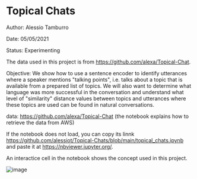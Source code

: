 # Topical Chats

Author: Alessio Tamburro

Date: 05/05/2021

Status: Experimenting

The data used in this project is from https://github.com/alexa/Topical-Chat.

Objective:
We show how to use a sentence encoder to identify utterances where a speaker mentions "talking points", i.e. talks about a topic that is available from a prepared list of topics. We will also want to determine what language was more successful in the conversation and understand what level of "similarity" distance values between topics and utterances where these topics are used can be found in natural conversations.

data: https://github.com/alexa/Topical-Chat (the notebook explains how to retrieve the data from AWS)

If the notebook does not load, you can copy its linnk https://github.com/alessiot/Topical-Chats/blob/main/topical_chats.ipynb and paste it at https://nbviewer.jupyter.org/.

An interactice cell in the notebook shows the concept used in this project.

![image](https://user-images.githubusercontent.com/6719946/117186811-35493300-ada9-11eb-95dc-0da64ae30f34.png)


